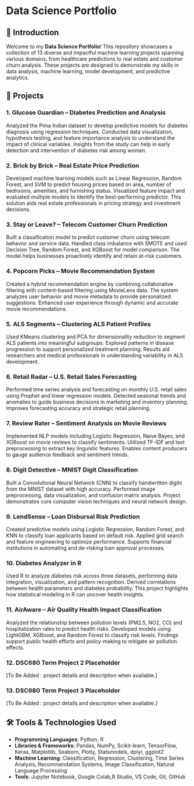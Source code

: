 # Data Science Portfolio

## 🚀 Introduction

Welcome to my **Data Science Portfolio**! This repository showcases a collection of 13 diverse and impactful machine learning projects spanning various domains, from healthcare predictions to real estate and customer churn analysis. These projects are designed to demonstrate my skills in data analysis, machine learning, model development, and predictive analytics.

## 📂 Projects

### 1. **Glucose Guardian – Diabetes Prediction and Analysis**
Analyzed the Pima Indian dataset to develop predictive models for diabetes diagnosis using regression techniques. Conducted data visualization, hypothesis testing, and feature importance analysis to understand the impact of clinical variables. Insights from the study can help in early detection and intervention of diabetes risk among women.

### 2. **Brick by Brick – Real Estate Price Prediction**
Developed machine learning models such as Linear Regression, Random Forest, and SVM to predict housing prices based on area, number of bedrooms, amenities, and furnishing status. Visualized feature impact and evaluated multiple models to identify the best-performing predictor. This solution aids real estate professionals in pricing strategy and investment decisions.

### 3. **Stay or Leave? – Telecom Customer Churn Prediction**
Built a classification model to predict customer churn using telecom behavior and service data. Handled class imbalance with SMOTE and used Decision Tree, Random Forest, and XGBoost for model comparison. The model helps businesses proactively identify and retain at-risk customers.

### 4. **Popcorn Picks – Movie Recommendation System**
Created a hybrid recommendation engine by combining collaborative filtering with content-based filtering using MovieLens data. The system analyzes user behavior and movie metadata to provide personalized suggestions. Enhanced user experience through dynamic and accurate movie recommendations.

### 5. **ALS Segments – Clustering ALS Patient Profiles**
Used KMeans clustering and PCA for dimensionality reduction to segment ALS patients into meaningful subgroups. Explored patterns in disease progression to support personalized treatment planning. Results aid researchers and medical professionals in understanding variability in ALS development.

### 6. **Retail Radar – U.S. Retail Sales Forecasting**
Performed time series analysis and forecasting on monthly U.S. retail sales using Prophet and linear regression models. Detected seasonal trends and anomalies to guide business decisions in marketing and inventory planning. Improves forecasting accuracy and strategic retail planning.

### 7. **Review Rater – Sentiment Analysis on Movie Reviews**
Implemented NLP models including Logistic Regression, Naive Bayes, and XGBoost on movie reviews to classify sentiments. Utilized TF-IDF and text preprocessing to extract key linguistic features. Enables content producers to gauge audience feedback and sentiment trends.

### 8. **Digit Detective – MNIST Digit Classification**
Built a Convolutional Neural Network (CNN) to classify handwritten digits from the MNIST dataset with high accuracy. Performed image preprocessing, data visualization, and confusion matrix analysis. Project demonstrates core computer vision techniques and neural network design.

### 9. **LendSense – Loan Disbursal Risk Prediction**
Created predictive models using Logistic Regression, Random Forest, and KNN to classify loan applicants based on default risk. Applied grid search and feature engineering to optimize performance. Supports financial institutions in automating and de-risking loan approval processes.

### 10. **Diabetes Analyzer in R**
Used R to analyze diabetes risk across three datasets, performing data integration, visualization, and pattern recognition. Derived correlations between health parameters and diabetes probability. This project highlights how statistical modeling in R can uncover health insights.

### 11. **AirAware – Air Quality Health Impact Classification**
Analyzed the relationship between pollution levels (PM2.5, NO2, CO) and hospitalization rates to predict health risks. Developed models using LightGBM, XGBoost, and Random Forest to classify risk levels. Findings support public health efforts and policy-making to mitigate air pollution effects.

### 12. **DSC680 Term Project 2 Placeholder**
[To Be Added : project details and description when available.]

### 13. **DSC680 Term Project 3 Placeholder**
[To Be Added : project details and description when available.]

## 🛠️ Tools & Technologies Used

- **Programming Languages**: Python, R
- **Libraries & Frameworks**: Pandas, NumPy, Scikit-learn, TensorFlow, Keras, Matplotlib, Seaborn, Plotly, Statsmodels, dplyr, ggplot2
- **Machine Learning**: Classification, Regression, Clustering, Time Series Analysis, Recommendation Systems, Image Classification, Natural Language Processing
- **Tools**: Jupyter Notebook, Google Colab,R Studio, VS Code, Git, GitHub


